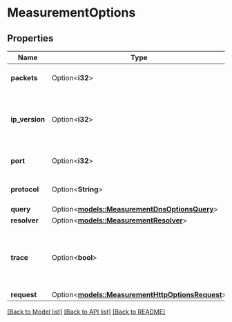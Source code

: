 # MeasurementOptions

## Properties

Name | Type | Description | Notes
------------ | ------------- | ------------- | -------------
**packets** | Option<**i32**> | The number of packets to send to each hop. | [optional][default to 3]
**ip_version** | Option<**i32**> | EXPERIMENTAL: The IP version to use. Only allowed if the target is a hostname.  | [optional]
**port** | Option<**i32**> | The port number to use. | [optional][default to 80]
**protocol** | Option<**String**> | The transport protocol to use. | [optional][default to Https]
**query** | Option<[**models::MeasurementDnsOptionsQuery**](MeasurementDnsOptions_query.md)> |  | [optional]
**resolver** | Option<[**models::MeasurementResolver**](MeasurementResolver.md)> |  | [optional]
**trace** | Option<**bool**> | Toggles tracing of the delegation path from the root servers down to the target domain name.  | [optional][default to false]
**request** | Option<[**models::MeasurementHttpOptionsRequest**](MeasurementHttpOptions_request.md)> |  | [optional]

[[Back to Model list]](../README.md#documentation-for-models) [[Back to API list]](../README.md#documentation-for-api-endpoints) [[Back to README]](../README.md)


